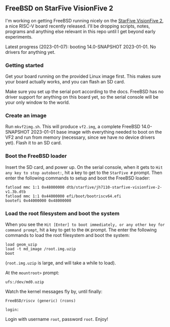 ## FreeBSD on StarFive VisionFive 2

I'm working on getting FreeBSD running nicely on the [StarFive VisionFive 2](https://www.kickstarter.com/projects/starfive/visionfive-2), a nice RISC-V board recently released. I'll be dropping scripts, notes, programs and anything else relevant in this repo until I get beyond early experiments.

Latest progress (2023-01-07): booting 14.0-SNAPSHOT 2023-01-01. No drivers for anything yet.

### Getting started

Get your board running on the provided Linux image first. This makes sure your board actually works, and you can flash an SD card.

Make sure you set up the serial port according to the docs. FreeBSD has no driver support for anything on this board yet, so the serial console will be your only window to the world.

### Create an image

Run `mkvf2img.sh`. This will produce `vf2.img`, a complete FreeBSD 14.0-SNAPSHOT 2023-01-01 base image with everything needed to boot on the VF2 and run from memory (necessary, since we have no device drivers yet). Flash it to an SD card.

### Boot the FreeBSD loader

Insert the SD card, and power up. On the serial console, when it gets to `Hit any key to stop autoboot:`, hit a key to get to the `StarFive #` prompt. Then enter the following commands to setup and boot the FreeBSD loader:

```
fatload mmc 1:1 0x48000000 dtb/starfive/jh7110-starfive-visionfive-2-v1.3b.dtb
fatload mmc 1:1 0x44000000 efi/boot/bootriscv64.efi
bootefi 0x44000000 0x48000000
```

### Load the root filesystem and boot the system

When you see the `Hit [Enter] to boot immediately, or any other key for command prompt`, hit a key to get to the `OK` prompt. The enter the following commands to load the root filesystem and boot the system:

```
load geom_uzip
load -t md_image /root.img.uzip
boot
```

(`root.img.uzip` is large, and will take a while to load).

At the `mountroot>` prompt:

```
ufs:/dev/md0.uzip
```

Watch the kernel messages fly by, until finally:

```
FreeBSD/riscv (generic) (rcons)

login: 
```

Login with username `root`, password `root`. Enjoy!
